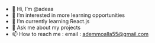 - 👋 Hi, I’m @adeaa
- 👀 I’m interested in more learning opportunities
- 🌱 I’m currently learning React.js
- 💬 Ask me about my projects
- 📫 How to reach me :
email : ademmoalla55@gmail.com
